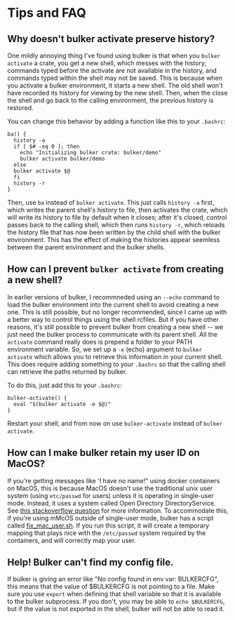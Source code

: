 # Tips and FAQ

## Why doesn't bulker activate preserve history?

One mildly annoying thing I've found using bulker is that when you `bulker activate` a crate, you get a new shell, which messes with the history; commands typed before the activate are not available in the history, and commands typed within the shell may not be saved. This is because when you activate a bulker environment, it starts a new shell. The old shell won't have recorded its history for viewing by the new shell. Then, when the close the shell and go back to the calling environment, the previous history is restored. 

You can change this behavior by adding a function like this to your `.bashrc`:

```
ba() {
  history -a
  if [ $# -eq 0 ]; then
    echo "Initializing bulker crate: bulker/demo"
    bulker activate bulker/demo
  else
  bulker activate $@
  fi
  history -r
}
```

Then, use `ba` instead of `bulker activate`. This just calls `history -a` first, which writes the parent shell's history to file, then activates the crate, which will write its history to file by default when it closes; after it's closed, control passes back to the calling shell, which then runs `history -r`, which reloads the history file that has now been written by the child shell with the bulker environment. This has the effect of making the histories appear seemless between the parent environment and the bulker shells.

## How can I prevent `bulker activate` from creating a new shell?

In earlier versions of bulker, I recommneded using an `--echo` command to load the bulker environment into the current shell to avoid creating a new one. This is still possible, but no longer recommended, since I came up with a better way to control things using the shell rcfiles. But if you have other reasons, it's still possible to prevent bulker from creating a new shell -- we just need the bulker process to communicate with its parent shell. All the `activate` command really does is prepend a folder to your PATH environment variable. So, we set up a `-e` (echo) argument to `bulker activate` which allows you to retrieve this information in your current shell. This does require adding something to your `.bashrc` so that the calling shell can retrieve the paths returned by bulker.

To do this, just add this to your `.bashrc`:

```shell
bulker-activate() {
  eval "$(bulker activate -e $@)"
}

```

Restart your shell, and from now on use `bulker-activate` instead of `bulker activate`.

## How can I make bulker retain my user ID on MacOS?

If you're getting messages like 'I have no name!" using docker containers on MacOS, this is because MacOS doesn't use the traditional unix user system (using `etc/passwd` for users) unless it is operating in single-user mode. Instead, it uses a system called Open Directory DirectoryService. See [this stackoverflow question](https://superuser.com/questions/191330/users-dont-appear-in-etc-passwd-on-mac-os-x/191333#191333) for more information. To accommodate this, if you're using mMcOS outside of single-user mode, bulker has a script called [fix_mac_user.sh](https://github.com/databio/bulker/blob/master/fix_mac_user.sh). If you run this script, it will create a temporary mapping that plays nice with the `/etc/passwd` system required by the containers, and will correctly map your user.


## Help! Bulker can't find my config file.

If bulker is giving an error like "No config found in env var: BULKERCFG", this means that the value of $BULKERCFG is not pointing to a file. Make sure you use `export` when defining that shell variable so that it is available to the bulker subprocess. If you don't, you may be able to `echo $BULKERCFG`, but if the value is not exported in the shell, bulker will not be able to read it.

